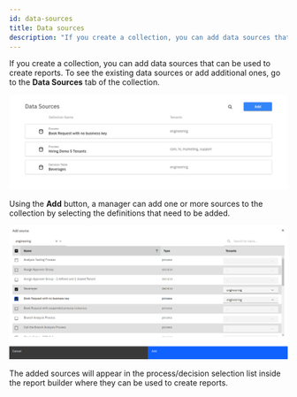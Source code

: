 ```yaml
---
id: data-sources
title: Data sources
description: "If you create a collection, you can add data sources that can be used to create reports. See the existing data sources or add additional ones."
---
```


If you create a collection, you can add data sources that can be used to create reports. To see the existing data sources or add additional ones, go to the **Data Sources** tab of the collection.

![add source by definition](./img/sources.png)

Using the **Add** button, a manager can add one or more sources to the collection by selecting the definitions that need to be added.

![add source by tenant](./img/sourceByTenant.png)

The added sources will appear in the process/decision selection list inside the report builder where they can be used to create reports.
